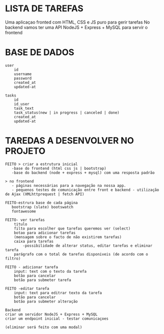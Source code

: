 # LISTA DE TAREFAS

Uma aplicaçao fronted com HTML, CSS e JS puro para gerir tarefas
No backend vamos ter uma API NodeJS + Express + MySQL para servir o frontend

# BASE DE DADOS
     
    user
        id
        username
        password
        created_at
        updated-at
    
    tasks
        id
        id_user
        task_text
        task_status(new | in progress | canceled | done)
        created_at
        updated-at

# TAREDAS A DESENVOLVER NO PROJETO
    FEITO > criar a estrutura inicial
       -base do frontend (html css js | bootstrap)
       -base do backend (node + express + mysql) com uma resposta padrão

    > no frontend
       - páginas necessárias para a navegação na nossa app.
       - pequenos testes de comunicação entre front e backend - utilização de Ajax (XMLhttprequest | fetch API)

    FEITO-estrura base de cada página
       bootstrap (slate) bootswatch
       fontawesome

    FEITO- ver tarefas
        titulo
        filto para escolher que tarefas queremos ver (select)
        botao para adicionar tarefas
        (mensagem sobre o facto de não existirem tarefas)
        caixa para tarefas
            -possibilidade de alterar status, editar tarefas e eliminar tarefa
        parágrafo com o total de tarefas disponiveis (de acordo com o filtro)

    FEITO - adicionar tarefa
        input: text com o texto da tarefa
        botão para cancelar
        botão para submeter tarefa

    FEITO -editar tarefa
        input: text para editrar texto da tarefa
        botão para cancelar
        botão para submeter alteração

    Backend
    criar um servidor NodeJS + Express + MySQL
    criar um endpoint inicial - testar comunicaçoes
    
    (eliminar será feito com uma modal)